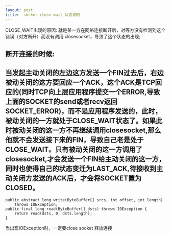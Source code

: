 ```yaml
---
layout: post
title:  socket close-wait 状态说明
---
```

CLOSE_WAIT出现的原因: 就是某一方在网络连接断开后，对等方没有检测到这个错误（对方断开）而没有调用 closesocket，导致了这个状态的出现;

断开连接的时候: 
---
当发起主动关闭的左边这方发送一个FIN过去后，右边被动关闭的这方要回应一个ACK，这个ACK是TCP回应的(同时TCP向上层应用程序提交一个ERROR,导致上面的SOCKET的send或者recv返回SOCKET_ERROR)，而不是应用程序发送的，此时，被动关闭的一方就处于CLOSE_WAIT状态了。如果此时被动关闭的这一方不再继续调用closesocket,那么他就不会发送接下来的FIN，导致自己老是处于CLOSE_WAIT。只有被动关闭的这一方调用了closesocket,才会发送一个FIN给主动关闭的这一方，同时也使得自己的状态变迁为LAST_ACK,待接收到主动关闭方发送的ACK后，才会将SOCKET置为CLOSED。
---    
    public abstract long write(ByteBuffer[] srcs, int offset, int length)
        throws IOException;
    public final long read(ByteBuffer[] dsts) throws IOException {
        return read(dsts, 0, dsts.length);
    }
        
当出现IOException时，一定要close socket 释放连接

